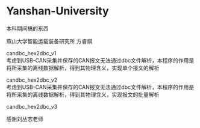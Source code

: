 # Yanshan-University

本科期间搞的东西

燕山大学智能运载装备研究所 方睿祺

candbc_hex2dbc_v1   
考虑到USB-CAN采集并保存的CAN报文无法通过dbc文件解析，本程序的作用是将所采集的离线数据解析，得到其物理含义，实现单个报文的解析

candbc_hex2dbc_v2   
考虑到USB-CAN采集并保存的CAN报文无法通过dbc文件解析，本程序的作用是将所采集的离线数据解析，得到其物理含义，实现报文的批量解析

candbc_hex2dbc_v3


感谢刘丛志老师

